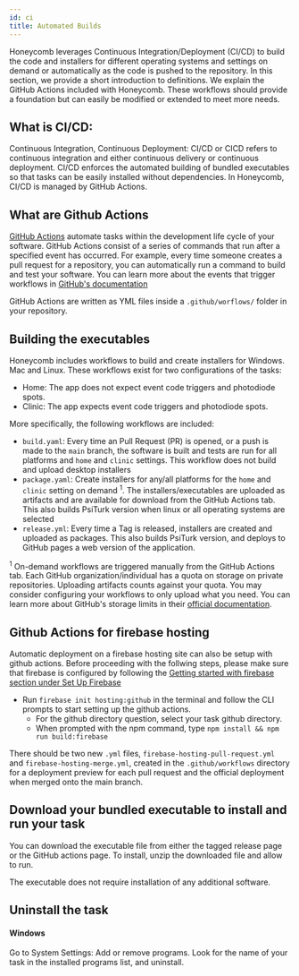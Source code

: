 ```yaml
---
id: ci
title: Automated Builds
---
```


Honeycomb leverages Continuous Integration/Deployment (CI/CD) to build the code and installers for different operating systems and settings on demand or automatically as the code is pushed to the repository. In this section, we provide a short introduction to definitions. We explain the GitHub Actions included with Honeycomb. These workflows should provide a foundation but can easily be modified or extended to meet more needs.

## What is CI/CD: 

Continuous Integration, Continuous Deployment: CI/CD or CICD refers to continuous integration and either continuous delivery or continuous deployment. CI/CD enforces the automated building of bundled executables so that tasks can be easily installed without dependencies. In Honeycomb, CI/CD is managed by GitHub Actions. 

## What are Github Actions

[GitHub Actions](https://docs.github.com/en/actions) automate tasks within the development life cycle of your software. GitHub Actions consist of a series of commands that run after a specified event has occurred. For example, every time someone creates a pull request for a repository, you can automatically run a command to build and test your software. You can learn more about the events that trigger workflows in [GitHub's documentation](https://docs.github.com/en/actions/reference/events-that-trigger-workflows)

GitHub Actions are written as YML files inside a `.github/worflows/` folder in your repository.

## Building the executables

Honeycomb includes workflows to build and create installers for Windows. Mac and Linux. These workflows exist for two configurations of the tasks:
* Home: The app does not expect event code triggers and photodiode spots. 
* Clinic: The app expects event code triggers and photodiode spots. 


More specifically, the following workflows are included:
* `build.yaml`: Every time an Pull Request (PR) is opened, or a push is made to the `main` branch, the software is built and tests are run for all platforms and `home` and `clinic` settings. This workflow does not build and upload desktop installers
* `package.yaml`: Create installers for any/all platforms for the `home` and `clinic` setting on demand <sup>1</sup>. The installers/executables are uploaded as artifacts and are available for download from the GitHub Actions tab. This also builds PsiTurk version when linux or all operating systems are selected
* `release.yml`: Every time a Tag is released, installers are created and uploaded as packages. This also builds PsiTurk version, and deploys to GitHub pages a web version of the application. 


<sup>1</sup> On-demand workflows are triggered manually from the GitHub Actions tab. Each GitHub organization/individual has a quota on storage on private repositories. Uploading artifacts counts against your quota. You may consider configuring your workflows to only upload what you need. You can learn more about GitHub's storage limits in their [official documentation](https://docs.github.com/en/billing/managing-billing-for-github-actions/about-billing-for-github-actions#about-billing-for-github-actions).

## Github Actions for firebase hosting

Automatic deployment on a firebase hosting site can also be setup with github actions. Before proceeding with the follwing steps, please make sure that firebase is configured by following the [Getting started with firebase section under Set Up Firebase](firebase.md)

* Run `firebase init hosting:github` in the terminal and follow the CLI prompts to start setting up the github actions.
   - For the github directory question, select your task github directory.
   - When prompted with the npm command, type `npm install && npm run build:firebase`

There should be two new `.yml` files, `firebase-hosting-pull-request.yml` and `firebase-hosting-merge.yml`, created in the `.github/workflows` directory for a deployment preview for each pull request and the official deployment when merged onto the main branch.

## Download your bundled executable to install and run your task 

You can download the executable file from either the tagged release page or the GitHub actions page. To install, unzip the downloaded file and allow to run. 

The executable does not require installation of any additional software. 

## Uninstall the task

#### Windows 

Go to System Settings: Add or remove programs. Look for the name of your task in the installed programs list, and uninstall. 




